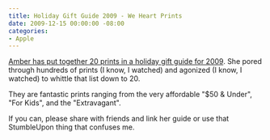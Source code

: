 ```yaml
---
title: Holiday Gift Guide 2009 - We Heart Prints
date: 2009-12-15 00:00:00 -08:00
categories:
- Apple
---
```


<p><a href="http://www.weheartprints.com/2009/12/2009-holiday-guide.html">Amber has put together 20 prints in a holiday gift guide for 2009</a>. She pored through hundreds of prints (I know, I watched) and agonized (I know, I watched) to whittle that list down to 20. </p>

<p>They are fantastic prints ranging from the very affordable "$50 &amp; Under", "For Kids", and the "Extravagant".</p>

<p>If you can, please share with friends and link her guide or use that StumbleUpon thing that confuses me.</p>
